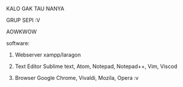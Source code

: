 KALO GAK TAU NANYA

GRUP SEPI :V

AOWKWOW

software:
1. Webserver
  xampp/laragon
  
2. Text Editor
  Sublime text, Atom, Notepad, Notepad++, Vim, Viscod

3. Browser
  Google Chrome, Vivaldi, Mozila, Opera :v

